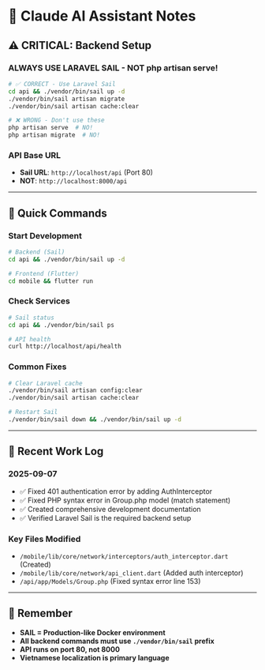 # 🤖 Claude AI Assistant Notes

## ⚠️ CRITICAL: Backend Setup

### **ALWAYS USE LARAVEL SAIL** - NOT php artisan serve!

```bash
# ✅ CORRECT - Use Laravel Sail
cd api && ./vendor/bin/sail up -d
./vendor/bin/sail artisan migrate
./vendor/bin/sail artisan cache:clear

# ❌ WRONG - Don't use these
php artisan serve  # NO!
php artisan migrate  # NO!
```

### API Base URL
- **Sail URL**: `http://localhost/api` (Port 80)
- **NOT**: `http://localhost:8000/api`

---

## 🔧 Quick Commands

### Start Development
```bash
# Backend (Sail)
cd api && ./vendor/bin/sail up -d

# Frontend (Flutter) 
cd mobile && flutter run
```

### Check Services
```bash
# Sail status
cd api && ./vendor/bin/sail ps

# API health
curl http://localhost/api/health
```

### Common Fixes
```bash
# Clear Laravel cache
./vendor/bin/sail artisan config:clear
./vendor/bin/sail artisan cache:clear

# Restart Sail
./vendor/bin/sail down && ./vendor/bin/sail up -d
```

---

## 📝 Recent Work Log

### 2025-09-07
- ✅ Fixed 401 authentication error by adding AuthInterceptor
- ✅ Fixed PHP syntax error in Group.php model (match statement)
- ✅ Created comprehensive development documentation
- ✅ Verified Laravel Sail is the required backend setup

### Key Files Modified
- `/mobile/lib/core/network/interceptors/auth_interceptor.dart` (Created)
- `/mobile/lib/core/network/api_client.dart` (Added auth interceptor)
- `/api/app/Models/Group.php` (Fixed syntax error line 153)

---

## 🚨 Remember
- **SAIL = Production-like Docker environment**
- **All backend commands must use `./vendor/bin/sail` prefix**
- **API runs on port 80, not 8000**
- **Vietnamese localization is primary language**